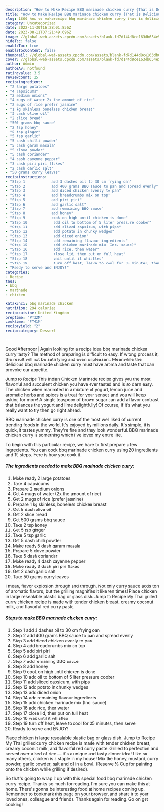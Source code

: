```yaml
---
description: "How to Make|Recipe BBQ marinade chicken curry {That is Delicious"
title: "How to Make|Recipe BBQ marinade chicken curry {That is Delicious"
slug: 1660-how-to-makerecipe-bbq-marinade-chicken-curry-that-is-delicious
category: Uncategorized
date: 2022-11-30T16:28:01.856Z
date: 2023-08-11T07:21:49.696Z
image: //global-web-assets.cpcdn.com/assets/blank-fd7d144d8ce163db654e5a02c40b08a2775adb7897d16e4062681dc7e1b2800f.png
hideToc: false
enableToc: true
enableTocContent: false
thumbnail: //global-web-assets.cpcdn.com/assets/blank-fd7d144d8ce163db654e5a02c40b08a2775adb7897d16e4062681dc7e1b2800f.png
cover: //global-web-assets.cpcdn.com/assets/blank-fd7d144d8ce163db654e5a02c40b08a2775adb7897d16e4062681dc7e1b2800f.png
author: Admin
authorAv: notfound
ratingvalue: 3.5
reviewcount: 25
recipeingredient:
- "2 large potatoes"
- "4 capsicums"
- "2 medium onions"
- "4 mugs of water 2x the amount of rice"
- "2 mugs of rice prefer jasmine"
- "1 kg skinless boneless chicken breast"
- "5 dash olive oil"
- "2 slice bread"
- "500 grams bbq sauce"
- "2 tsp honey"
- "5 tsp ginger"
- "5 tsp garlic"
- "5 dash chilli powder"
- "5 dash garam masala"
- "5 clove powder"
- "5 dash coriander"
- "4 dash cayenne pepper"
- "3 dash piri piri flakes"
- "2 dash garlic salt"
- "50 grams curry leaves"
recipeinstructions:
- "Step 1            add 3 dashes oil to 30 cm frying oan"
- "Step 2            add 400 grams BBQ sauce to pan and spread evenly"
- "Step 3            add diced chicken evenly to pan"
- "Step 4            add breadcrumbs mix on top"
- "Step 5            add piri piri"
- "Step 6            add garlic salt"
- "Step 7            add remaining BBQ sauce"
- "Step 8            add honey"
- "Step 9            cook on high until chicken is done"
- "Step 10            add oil to bottom of 5 liter pressure cooker"
- "Step 11            add sliced capsicum, with pips"
- "Step 12            add potato in chunky wedges"
- "Step 13            add diced onion"
- "Step 14            add remaining flavour ingredients"
- "Step 15            add chicken marinade mix (Inc. sauce)"
- "Step 16            add rice, then water"
- "Step 17            close lid, then put on full heat"
- "Step 18            wait until it whistles"
- "Step 19            turn off heat, leave to cool for 35 minutes, then serve"
- "Ready to serve and ENJOY!"
categories:
- Recipe
tags:
- bbq
- marinade
- chicken

katakunci: bbq marinade chicken 
nutrition: 294 calories
recipecuisine: United Kingdom
preptime: "PT32M"
cooktime: "PT41M"
recipeyield: "2"
recipecategory: Dessert

---
```



Good Afternoon| Again looking for a recipe idea bbq marinade chicken curry tasty? The method of preparing is difficult to easy. If wrong process it, the result will not be satisfying and even unpleasant. Meanwhile the delicious bbq marinade chicken curry must have aroma and taste that can provoke our appetite.





Jump to Recipe This Indian Chicken Marinade recipe gives you the most flavorful and succulent chicken you have ever tasted and is so darn easy. The chicken when marinated in a mixture of yogurt, lemon juice and aromatic herbs and spices is a treat for your senses and you will keep asking for more! A single teaspoon of brown sugar can add a flavor contrast that balances the yogurt and lime delightfully! Of course, if it&#39;s what you really want to try then go right ahead.

BBQ marinade chicken curry is one of the most well liked of current trending foods in the world. It's enjoyed by millions daily. It's simple, it is quick, it tastes yummy. They're fine and they look wonderful. BBQ marinade chicken curry is something which I've loved my entire life.


To begin with this particular recipe, we have to first prepare a few ingredients. You can cook bbq marinade chicken curry using 20 ingredients and 19 steps. Here is how you cook it.

<!--inarticleads1-->

##### The ingredients needed to make BBQ marinade chicken curry:

1. Make ready 2 large potatoes
1. Take 4 capsicums
1. Prepare 2 medium onions
1. Get 4 mugs of water (2x the amount of rice)
1. Get 2 mugs of rice (prefer jasmine)
1. Prepare 1 kg skinless, boneless chicken breast
1. Get 5 dash olive oil
1. Get 2 slice bread
1. Get 500 grams bbq sauce
1. Take 2 tsp honey
1. Get 5 tsp ginger
1. Take 5 tsp garlic
1. Get 5 dash chilli powder
1. Make ready 5 dash garam masala
1. Prepare 5 clove powder
1. Take 5 dash coriander
1. Make ready 4 dash cayenne pepper
1. Make ready 3 dash piri piri flakes
1. Get 2 dash garlic salt
1. Take 50 grams curry leaves


I mean, flavor explosion through and through. Not only curry sauce adds ton of aromatic flavors, but the grilling magnifies it like ten times! Place chicken in large resealable plastic bag or glass dish. Jump to Recipe My Thai grilled curry chicken recipe is made with tender chicken breast, creamy coconut milk, and flavorful red curry paste. 

<!--inarticleads2-->

##### Steps to make BBQ marinade chicken curry:

1. Step 1            add 3 dashes oil to 30 cm frying oan
1. Step 2            add 400 grams BBQ sauce to pan and spread evenly
1. Step 3            add diced chicken evenly to pan
1. Step 4            add breadcrumbs mix on top
1. Step 5            add piri piri
1. Step 6            add garlic salt
1. Step 7            add remaining BBQ sauce
1. Step 8            add honey
1. Step 9            cook on high until chicken is done
1. Step 10            add oil to bottom of 5 liter pressure cooker
1. Step 11            add sliced capsicum, with pips
1. Step 12            add potato in chunky wedges
1. Step 13            add diced onion
1. Step 14            add remaining flavour ingredients
1. Step 15            add chicken marinade mix (Inc. sauce)
1. Step 16            add rice, then water
1. Step 17            close lid, then put on full heat
1. Step 18            wait until it whistles
1. Step 19            turn off heat, leave to cool for 35 minutes, then serve
1. Ready to serve and ENJOY!

Place chicken in large resealable plastic bag or glass dish. Jump to Recipe My Thai grilled curry chicken recipe is made with tender chicken breast, creamy coconut milk, and flavorful red curry paste. Grilled to perfection and served over a bed of rice — it&#39;s a unique and tasty dinner idea! Like so many others, chicken is a staple in my house! Mix the honey, mustard, curry powder, garlic powder, salt and oil in a bowl. (Reserve ⅓ Cup for painting onto the chicken while grilling if desired). 

So that's going to wrap it up with this special food bbq marinade chicken curry recipe. Thanks so much for reading. I'm sure you can make this at home. There's gonna be interesting food at home recipes coming up. Remember to bookmark this page on your browser, and share it to your loved ones, colleague and friends. Thanks again for reading. Go on get cooking!
